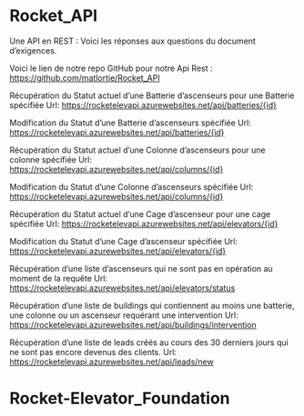 # Rocket_API

Une API en REST : Voici les réponses aux questions du document d’exigences. 

Voici le lien de notre repo GitHub pour notre Api Rest : https://github.com/matlortie/Rocket_API


Récupération du Statut actuel d’une Batterie d’ascenseurs pour une Batterie spécifiée   Url: https://rocketelevapi.azurewebsites.net/api/batteries/{id}

Modification du Statut d’une Batterie d’ascenseurs spécifiée Url: https://rocketelevapi.azurewebsites.net/api/batteries/{id}

Récupération du Statut actuel d’une Colonne d’ascenseurs pour une colonne spécifiée  Url: https://rocketelevapi.azurewebsites.net/api/columns/{id}

Modification du Statut d’une Colonne d’ascenseurs spécifiée  Url: https://rocketelevapi.azurewebsites.net/api/columns/{id}

Récupération du Statut actuel d’une Cage d’ascenseur pour une cage spécifiée  Url: https://rocketelevapi.azurewebsites.net/api/elevators/{id}

Modification du Statut d’une Cage d’ascenseur spécifiée  Url: https://rocketelevapi.azurewebsites.net/api/elevators/{id}

Récupération d’une liste d’ascenseurs qui ne sont pas en opération au moment de la requête Url: https://rocketelevapi.azurewebsites.net/api/elevators/status

Récupération d’une liste de buildings qui contiennent au moins une batterie, une colonne ou un ascenseur requérant une intervention Url: https://rocketelevapi.azurewebsites.net/api/buildings/intervention

Récupération d’une liste de leads créés au cours des 30 derniers jours qui ne sont pas encore devenus des clients. Url: https://rocketelevapi.azurewebsites.net/api/leads/new


# Rocket-Elevator_Foundation
